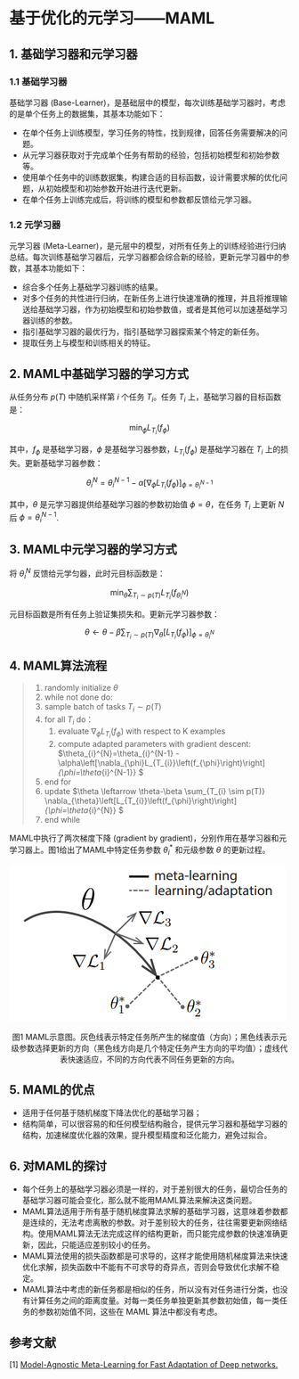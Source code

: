 # 基于优化的元学习——MAML

## 1. 基础学习器和元学习器

### 1.1 基础学习器
基础学习器 (Base-Learner)，是基础层中的模型，每次训练基础学习器时，考虑的是单个任务上的数据集，其基本功能如下：
- 在单个任务上训练模型，学习任务的特性，找到规律，回答任务需要解决的问题。
- 从元学习器获取对于完成单个任务有帮助的经验，包括初始模型和初始参数等。
- 使用单个任务中的训练数据集，构建合适的目标函数，设计需要求解的优化问题，从初始模型和初始参数开始进行迭代更新。
- 在单个任务上训练完成后，将训练的模型和参数都反馈给元学习器。

### 1.2 元学习器
元学习器 (Meta-Learner)，是元层中的模型，对所有任务上的训练经验进行归纳总结。每次训练基础学习器后，元学习器都会综合新的经验，更新元学习器中的参数，其基本功能如下：
- 综合多个任务上基础学习器训练的结果。
- 对多个任务的共性进行归纳，在新任务上进行快速准确的推理，并且将推理输送给基础学习器，作为初始模型和初始参数值，或者是其他可以加速基础学习器训练的参数。
- 指引基础学习器的最优行为，指引基础学习器探索某个特定的新任务。
- 提取任务上与模型和训练相关的特征。

## 2. MAML中基础学习器的学习方式
从任务分布 $p(T)$ 中随机采样第 $i$ 个任务 $T_{i}$。任务 $T_{i}$ 上，基础学习器的目标函数是：

$$ 
\min _{\phi} L_{T_{i}}\left(f_{\phi}\right) 
$$

其中，$f_{\phi}$ 是基础学习器，$\phi$ 是基础学习器参数，$L_{T_{i}}\left(f_{\phi}\right)$ 是基础学习器在 $T_{i}$ 上的损失。更新基础学习器参数：

$$
\theta_{i}^{N}=\theta_{i}^{N-1}-\alpha\left[\nabla_{\phi}
L_{T_{i}}\left(f_{\phi}\right)\right]_{\phi=\theta_{i}^{N-1}} 
$$

其中，$\theta$ 是元学习器提供给基础学习器的参数初始值 $\phi=\theta$，在任务 $T_{i}$ 上更新 $N$ 后 $\phi=\theta_{i}^{N-1}$.

## 3. MAML中元学习器的学习方式
将 $\theta_{i}^{N}$ 反馈给元学匀器，此时元目标函数是：

$$ 
\min _{\theta} \sum_{T_{i}\sim p(T)} L_{T_{i}}\left(f_{\theta_{i}^{N}}\right) 
$$

元目标函数是所有任务上验证集损失和。更新元学习器参数：

$$
\theta \leftarrow \theta-\beta \sum_{T_{i} \sim p(T)} \nabla_{\theta}\left[L_{T_{i}}\left(f_{\phi}\right)\right]_{\phi=\theta_{i}^{N}} 
$$

## 4. MAML算法流程
>1. randomly initialize $\theta$
>2. while not done do:
>   1. sample batch of tasks $T_i \sim p(T)$
>   2. for all $T_i$ do：
>       1. evaluate $\nabla_{\phi}L_{T_{i}}\left(f_{\phi}\right)$ with respect to K examples
>       2. compute adapted parameters with gradient descent: $\theta_{i}^{N}=\theta_{i}^{N-1}   -\alpha\left[\nabla_{\phi}L_{T_{i}}\left(f_{\phi}\right)\right]_{\phi=\theta_{i}^{N-1}} $
>   3. end for
>   4. update $\theta \leftarrow \theta-\beta \sum_{T_{i} \sim p(T)} \nabla_{\theta}\left[L_{T_{i}}\left(f_{\phi}\right)\right]_{\phi=\theta_{i}^{N}} $
>3. end while

MAML中执行了两次梯度下降 (gradient by gradient)，分别作用在基学习器和元学习器上。图1给出了MAML中特定任务参数 $\theta_{i}^{*}$ 和元级参数 $\theta$ 的更新过程。

![](../../images/meta_learning/MAML/MAMLSchematicDiagram.png)
<center>
图1	MAML示意图。灰色线表示特定任务所产生的梯度值（方向）；黑色线表示元级参数选择更新的方向（黑色线方向是几个特定任务产生方向的平均值）；虚线代表快速适应，不同的方向代表不同任务更新的方向。
</center>

##  5. MAML的优点
- 适用于任何基于随机梯度下降法优化的基础学习器；
- 结构简单，可以很容易的和任何模型结构融合，提供元学习器和基础学习器的结构，加速梯度优化器的效果，提升模型精度和泛化能力，避免过拟合。

## 6. 对MAML的探讨
- 每个任务上的基础学习器必须是一样的，对于差别很大的任务，最切合任务的基础学习器可能会变化，那么就不能用MAML算法来解决这类问题。
- MAML算法适用于所有基于随机梯度算法求解的基础学习器，这意味着参数都是连续的，无法考虑离散的参数。对于差别较大的任务，往往需要更新网络结构。使用MAML算法无法完成这样的结构更新，而只能完成参数的快速准确更新，因此，只能适应差别较小的任务。
- MAML算法使用的损失函数都是可求导的，这样才能使用随机梯度算法来快速优化求解，损失函数中不能有不可求导的奇异点，否则会导致优化求解不稳定。
- MAML算法中考虑的新任务都是相似的任务，所以没有对任务进行分类，也没有计算任务之间的距离度量。对每一类任务单独更新其参数初始值，每一类任务的参数初始值不同，这些在 MAML 算法中都没有考虑。

## 参考文献
[1] [Model-Agnostic Meta-Learning for Fast Adaptation of Deep networks.](http://proceedings.mlr.press/v70/finn17a.html)





